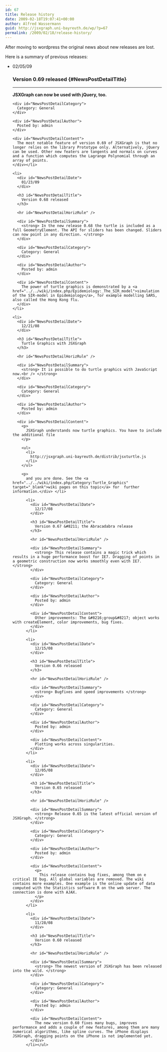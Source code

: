 ```yaml
---
id: 67
title: Release history
date: 2009-02-18T19:07:41+00:00
author: Alfred Wassermann
guid: http://jsxgraph.uni-bayreuth.de/wp/?p=67
permalink: /2009/02/18/release-history/
---
```

After moving to wordpress the original news about new releases are lost.

Here is a summary of previous releases:

  * <div id="NewsPostDetailDate">
      02/05/09
    </div>
    
    ### Version 0.69 released {#NewsPostDetailTitle}
    
    <hr id="NewsPostDetailHorizRule" />
    
    <div id="NewsPostDetailSummary">
      <strong>JSXGraph can now be used with jQuery, too.</strong></p> 
      
      <p>
        <strong></strong></div> 
        
        <div id="NewsPostDetailCategory">
          Category: General
        </div>
        
        <div id="NewsPostDetailAuthor">
          Posted by: admin
        </div>
        
        <div id="NewsPostDetailContent">
          The most notable feature of version 0.69 of JSXGraph is that no longer relies on the library Prototype only. Alternatively, jQuery can be used. Other new featers are tangents and normals on curves and a function which computes the Lagrange Polynomial through an array of points.
        </div></li> 
        
        <li>
          <div id="NewsPostDetailDate">
            01/23/09
          </div>
          
          <h3 id="NewsPostDetailTitle">
            Version 0.68 released
          </h3>
          
          <hr id="NewsPostDetailHorizRule" />
          
          <div id="NewsPostDetailSummary">
            <strong> In the new release 0.68 the turtle is included as a full GeometryElement. The API for sliders has been changed. Sliders can now point in any direction. </strong>
          </div>
          
          <div id="NewsPostDetailCategory">
            Category: General
          </div>
          
          <div id="NewsPostDetailAuthor">
            Posted by: admin
          </div>
          
          <div id="NewsPostDetailContent">
            The power of turtle graphics is demonstrated by a <a href="../../wiki/index.php/Epidemiology:_The_SIR_model">simulation of the SIR-model in Epidemiology</a>, for example modelling SARS, also called the Hong Kong flu.
          </div>
        </li>
        
        <li>
          <div id="NewsPostDetailDate">
            12/21/08
          </div>
          
          <h3 id="NewsPostDetailTitle">
            Turtle Graphics with JSXGraph
          </h3>
          
          <hr id="NewsPostDetailHorizRule" />
          
          <div id="NewsPostDetailSummary">
            <strong> It is possible to do turtle graphics with JavaScript now.<br /> </strong>
          </div>
          
          <div id="NewsPostDetailCategory">
            Category: General
          </div>
          
          <div id="NewsPostDetailAuthor">
            Posted by: admin
          </div>
          
          <div id="NewsPostDetailContent">
            <p>
              JSXGraph understands now turtle graphics. You have to include the additional file
            </p>
            
            <ul>
              <li>
                http://jsxgraph.uni-bayreuth.de/distrib/jsxturtle.js
              </li>
            </ul>
            
            <p>
              and you are done. See the <a href="../../wiki/index.php/Category:Turtle_Graphics" target="_blank">wiki pages on this topic</a> for  further information.</div> </li> 
              
              <li>
                <div id="NewsPostDetailDate">
                  12/17/08
                </div>
                
                <h3 id="NewsPostDetailTitle">
                  Version 0.67 &#8211; the Abracadabra release
                </h3>
                
                <hr id="NewsPostDetailHorizRule" />
                
                <div id="NewsPostDetailSummary">
                  <strong> This release contains a magic trick which results in a huge performance boost for IE7. Dragging of points in a geometric construction now works smoothly even with IE7. </strong>
                </div>
                
                <div id="NewsPostDetailCategory">
                  Category: General
                </div>
                
                <div id="NewsPostDetailAuthor">
                  Posted by: admin
                </div>
                
                <div id="NewsPostDetailContent">
                  Other improvements: The &#8216;group&#8217; object works with createElement, color improvements, bug fixes.
                </div>
              </li>
              
              <li>
                <div id="NewsPostDetailDate">
                  12/15/08
                </div>
                
                <h3 id="NewsPostDetailTitle">
                  Version 0.66 released
                </h3>
                
                <hr id="NewsPostDetailHorizRule" />
                
                <div id="NewsPostDetailSummary">
                  <strong> Bugfixes and speed improvements </strong>
                </div>
                
                <div id="NewsPostDetailCategory">
                  Category: General
                </div>
                
                <div id="NewsPostDetailAuthor">
                  Posted by: admin
                </div>
                
                <div id="NewsPostDetailContent">
                  Plotting works across singularities.
                </div>
              </li>
              
              <li>
                <div id="NewsPostDetailDate">
                  12/05/08
                </div>
                
                <h3 id="NewsPostDetailTitle">
                  Version 0.65 released
                </h3>
                
                <hr id="NewsPostDetailHorizRule" />
                
                <div id="NewsPostDetailSummary">
                  <strong> Release 0.65 is the latest official version of JSXGraph. </strong>
                </div>
                
                <div id="NewsPostDetailCategory">
                  Category: General
                </div>
                
                <div id="NewsPostDetailAuthor">
                  Posted by: admin
                </div>
                
                <div id="NewsPostDetailContent">
                  <p>
                    This release contains bug fixes, among them on e critical IE bug. All global variables are removed. The wiki contains more examples. One example is the online update of data computed with the Statistics software R on the web server. The connection is done with AJAX.
                  </p>
                </div>
              </li>
              
              <li>
                <div id="NewsPostDetailDate">
                  11/28/08
                </div>
                
                <h3 id="NewsPostDetailTitle">
                  Version 0.60 released
                </h3>
                
                <hr id="NewsPostDetailHorizRule" />
                
                <div id="NewsPostDetailSummary">
                  <strong> The newest version of JSXGraph has been released into the wild. </strong>
                </div>
                
                <div id="NewsPostDetailCategory">
                  Category: General
                </div>
                
                <div id="NewsPostDetailAuthor">
                  Posted by: admin
                </div>
                
                <div id="NewsPostDetailContent">
                  The new version 0.60 fixes many bugs, improves performance and adds a couple of new features, among them are many numerical algorithms, like spline curves. The iPhone displays JSXGraph, dragging points on the iPhone is not implemented yet.
                </div>
              </li></ul>